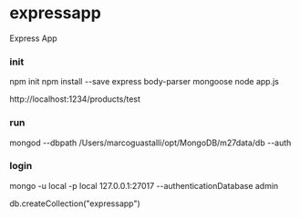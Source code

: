 # expressapp
Express App

### init
npm init
npm install --save express body-parser mongoose
node app.js

http://localhost:1234/products/test



### run
mongod --dbpath /Users/marcoguastalli/opt/MongoDB/m27data/db --auth

### login
mongo -u local -p local 127.0.0.1:27017 --authenticationDatabase admin

db.createCollection("expressapp")